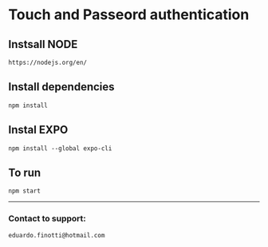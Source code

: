 # Touch and Passeord authentication

## Instsall NODE
```https://nodejs.org/en/```

## Install dependencies
```npm install```

## Instal EXPO
```npm install --global expo-cli```

## To run
```npm start```


--------------------

### Contact to support:
`eduardo.finotti@hotmail.com`